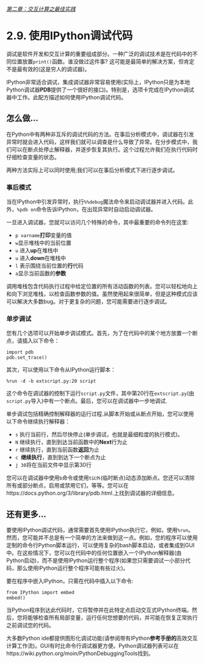 [*第二章：交互计算之最佳实践*](../)

# 2.9. 使用IPython调试代码


调试是软件开发和交互计算的重要组成部分。一种广泛的调试技术是在代码中的不同位置放置`print()`函数。谁没做过这件事? 这可能是最简单的解决方案，但肯定不是最有效的(这是穷人的调试器)。

IPython非常适合调试，集成调试器非常容易使用(实际上，IPython只是为本地Python调试器**PDB**提供了一个很好的接口)。特别是，选项卡完成在IPython调试器中工作。此配方描述如何使用IPython调试代码。

## 怎么做...

在Python中有两种非互斥的调试代码的方法。在事后分析模式中，调试器在引发异常时就会进入代码，这样我们就可以调查是什么导致了异常。在分步模式中，我们可以在断点处停止解释器，并逐步恢复其执行。这个过程允许我们在执行代码时仔细检查变量的状态。

两种方法实际上可以同时使用;我们可以在事后分析模式下进行逐步调试。

### 事后模式

当在IPython中引发异常时，执行`%%debug`魔法命令来启动调试器并进入代码。此外，`%pdb on`命令告诉IPython，在出现异常时自动启动调试器。

一旦进入调试器，您就可以访问几个特殊的命令，其中最重要的命令列在这里:

* `p varname`**打印**变量的值
* `w`显示堆栈中的当前位置
* `u` 进入**up**在堆栈中
* `u` 进入**down**在堆栈中
* `l` 表示围绕当前位置的**行**代码
* `a`显示当前函数的**参数**

调用堆栈包含代码执行过程中给定位置的所有活动函数的列表。您可以轻松地向上和向下浏览堆栈，以检查函数参数的值。虽然使用起来很简单，但是这种模式应该可以解决大多数bug。对于更复杂的问题，您可能需要进行逐步调试。

### 单步调试

您有几个选项可以开始单步调试模式。首先，为了在代码中的某个地方放置一个断点，请插入以下命令：

```
import pdb
pdb.set_trace()
```

其次，可以使用以下命令从IPython运行脚本：

```
%run -d -b extscript.py:20 script
```

这个命令在调试器的控制下运行`script.py`文件，其中第20行在`extscript.py`(由`script.py`导入)中有一个断点。最后，您可以在调试器中一步地调试.

单步调试包括精确控制解释器的运行过程.从脚本开始或从断点开始，您可以使用以下命令继续执行解释器：

* `s` 执行当前行，然后尽快停止(单步调试，也就是最细粒度的执行模式)。
* `N` 继续执行，直到到达当前函数中的**Next**行为止
* `r` 继续执行，直到当前函数**返回**为止
* `c `**继续执行**，直到到达下一个断点为止
* `j 30`将在当前文件中显示第30行

您可以在调试器中使用`b`命令或使用`t以外`(临时断点)动态添加断点。您还可以清除所有或部分断点，启用或禁用它们，等等。您可以在https://docs.python.org/3/library/pdb.html.上找到调试器的详细信息。

## 还有更多...

要使用IPython调试代码，通常需要首先使用IPython执行它，例如，使用`%run`。然而，您可能并不总是有一个简单的方法来做到这一点。例如，您的程序可以使用定制的命令行Python脚本运行，可以使用复杂的bash脚本启动，或者集成到GUI中。在这些情况下，您可以在代码中的任何位置嵌入一个IPython解释器(由Python启动)，而不是使用IPython运行整个程序(如果您只需要调试一小部分代码，那么使用IPython运行整个程序可能有些过火)。

要在程序中嵌入IPython，只需在代码中插入以下命令:

```
from IPython import embed
embed()
```

当Python程序到达此代码时，它将暂停并在此特定点启动交互式IPython终端。然后，您将能够检查所有局部变量，运行任何您想要的代码，并可能在恢复正常执行之前调试您的代码。

大多数Python ide都提供图形化调试功能(请参阅带有IPython**参考手册的**高效交互计算工作流)。GUI有时比命令行调试器更方便。Python调试器列表可以在https://wiki.python.org/moin/PythonDebuggingTools找到。

